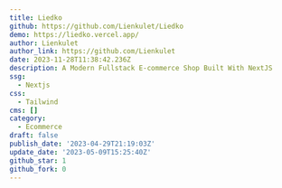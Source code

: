 ```yaml
---
title: Liedko
github: https://github.com/Lienkulet/Liedko
demo: https://liedko.vercel.app/
author: Lienkulet
author_link: https://github.com/Lienkulet
date: 2023-11-28T11:38:42.236Z
description: A Modern Fullstack E-commerce Shop Built With NextJS
ssg:
  - Nextjs
css:
  - Tailwind
cms: []
category:
  - Ecommerce
draft: false
publish_date: '2023-04-29T21:19:03Z'
update_date: '2023-05-09T15:25:40Z'
github_star: 1
github_fork: 0
---
```

